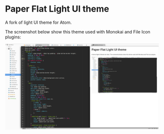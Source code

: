 # Paper Flat Light UI theme

A fork of light UI theme for Atom.

The screenshot below show this theme used with Monokai and File Icon plugins:

![screenshot](screenshot.png)
